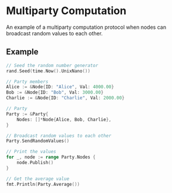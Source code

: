# Multiparty Computation

An example of a multiparty computation protocol when nodes can broadcast random values to each other.

## Example

```go
// Seed the random number generator
rand.Seed(time.Now().UnixNano())

// Party members
Alice := &Node{ID: "Alice", Val: 4000.00}
Bob := &Node{ID: "Bob", Val: 3000.00}
Charlie := &Node{ID: "Charlie", Val: 2000.00}

// Party
Party := &Party{
	Nodes: []*Node{Alice, Bob, Charlie},
}

// Broadcast random values to each other
Party.SendRandomValues()

// Print the values
for _, node := range Party.Nodes {
	node.Publish()
}

// Get the average value
fmt.Println(Party.Average())
```
